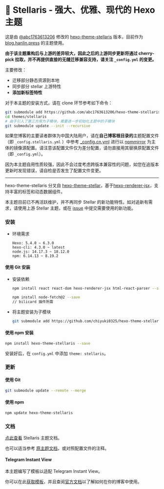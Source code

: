# 📑 Stellaris - 强大、优雅、现代的 Hexo 主题

这是由 [@abc1763613206](https://github.com/abc1763613206) 修改的 [hexo-theme-stellaris](https://github.com/chiyuki0325/hexo-theme-stellaris) 版本，目前作为 [blog.hanlin.press](https://blog.hanlin.press) 的主题使用。

**由于该主题重构后与上游的差异较大，因此之后的上游同步更新将通过 cherry-pick 拉取，并不再提供直接的无缝迁移兼容支持，请关注 `_config.yml` 的变更。**

主要修改：

- 迁移部分静态资源到本地
- 同步部分 stellar 上游特性
- **添加新标签特性**

对于本主题的安装方式，请在 clone 环节参考如下命令：

```bash
git submodule add https://github.com/abc1763613206/hexo-theme-stellaris.git themes/stellaris
cd themes/stellaris
# 由于引入了第三方库为子模块，需要进一步初始化主题中的子模块
git submodule update --init --recursive
```

如果您博客的主要读者群体为中国大陆用户，请在**自己博客根目录的**主题配置文件（即 `_config.stellaris.yml` ）中参考 [\_config.cn.yml](./_config.cn.yml) 进行以 [npmmirror](https://npmmirror.com) 为主体的镜像源配置。请注意该配置文件仅为差分配置，请勿直接用其替换原配置文件（即 `_config.yml`）。

因为本主题自用性质较强，因此不会过度考虑跨版本兼容性的问题，如您在追版本更新时发现错误，请自检是否发生了配置文件变更。

---

hexo-theme-stellaris 分叉自 [hexo-theme-stellar](https://github.com/xaoxuu/hexo-theme-stellar)，基于[hexo-renderer-jsx](https://github.com/hexojs/hexo-renderer-jsx)，支持丰富的标签和动态数据组件。

本主题目前已不再活跃维护，并不再同步 Stellar 的新功能特性。如对追新有需求，请使用上游 Stellar 主题，或在 [issue](https://github.com/chiyuki0325/hexo-theme-stellaris/issues/6) 中提交需要使用的新功能。

### 安装

- 环境需求
  ```
  Hexo: 5.4.0 ~ 6.3.0
  hexo-cli: 4.3.0 ~ latest
  node.js: 14.17.3 ~ 18.12.0
  npm: 6.14.13 ~ 8.19.2
  ```

#### 使用 Git 安装

- 安装依赖
  ```bash
  npm install react react-dom hexo-renderer-jsx html-react-parser --save
  ```
  ```bash
  npm install node-fetch@2 --save
  // bilicard 插件所需
  ```
- 将主题安装为子模块

  ```bash
  git submodule add https://github.com/chiyuki0325/hexo-theme-stellaris.git themes/stellaris
  ```

#### 使用 npm 安装

```bash
npm install hexo-theme-stellaris --save
```

安装好后，在 `config.yml` 中添加 `theme: stellaris`。

### 更新

#### 使用 Git

```bash
git submodule update --remote --merge
```

#### 使用 npm

```bash
npm update hexo-theme-stellaris
```

### 文档

[点此查看](https://blog.chyk.ink/wiki/stellaris/) Stellaris 主题文档。

也可以适当参考 [原主题文档](https://xaoxuu.com/wiki/stellar/)，或对照配置文件的注释。

#### Telegram Instant View

本主题编写了模板以适配 Telegram Instant View。

你可以在此[获取模板](https://blog.chyk.ink/2023/07/15/stellaris-instant-view-template/)，并且查阅[官方文档](https://instantview.telegram.org/)以了解如何在你的博客中使用。
